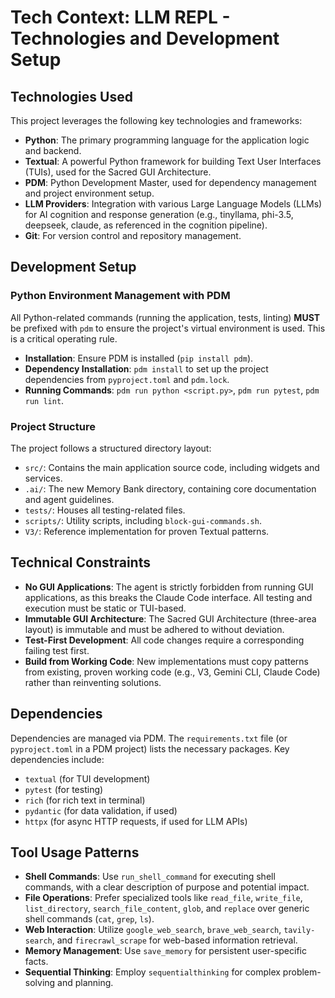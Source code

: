 # Tech Context: LLM REPL - Technologies and Development Setup

## Technologies Used

This project leverages the following key technologies and frameworks:

*   **Python**: The primary programming language for the application logic and backend.
*   **Textual**: A powerful Python framework for building Text User Interfaces (TUIs), used for the Sacred GUI Architecture.
*   **PDM**: Python Development Master, used for dependency management and project environment setup.
*   **LLM Providers**: Integration with various Large Language Models (LLMs) for AI cognition and response generation (e.g., tinyllama, phi-3.5, deepseek, claude, as referenced in the cognition pipeline).
*   **Git**: For version control and repository management.

## Development Setup

### Python Environment Management with PDM

All Python-related commands (running the application, tests, linting) **MUST** be prefixed with `pdm` to ensure the project's virtual environment is used. This is a critical operating rule.

*   **Installation**: Ensure PDM is installed (`pip install pdm`).
*   **Dependency Installation**: `pdm install` to set up the project dependencies from `pyproject.toml` and `pdm.lock`.
*   **Running Commands**: `pdm run python <script.py>`, `pdm run pytest`, `pdm run lint`.

### Project Structure

The project follows a structured directory layout:

*   `src/`: Contains the main application source code, including widgets and services.
*   `.ai/`: The new Memory Bank directory, containing core documentation and agent guidelines.
*   `tests/`: Houses all testing-related files.
*   `scripts/`: Utility scripts, including `block-gui-commands.sh`.
*   `V3/`: Reference implementation for proven Textual patterns.

## Technical Constraints

*   **No GUI Applications**: The agent is strictly forbidden from running GUI applications, as this breaks the Claude Code interface. All testing and execution must be static or TUI-based.
*   **Immutable GUI Architecture**: The Sacred GUI Architecture (three-area layout) is immutable and must be adhered to without deviation.
*   **Test-First Development**: All code changes require a corresponding failing test first.
*   **Build from Working Code**: New implementations must copy patterns from existing, proven working code (e.g., V3, Gemini CLI, Claude Code) rather than reinventing solutions.

## Dependencies

Dependencies are managed via PDM. The `requirements.txt` file (or `pyproject.toml` in a PDM project) lists the necessary packages. Key dependencies include:

*   `textual` (for TUI development)
*   `pytest` (for testing)
*   `rich` (for rich text in terminal)
*   `pydantic` (for data validation, if used)
*   `httpx` (for async HTTP requests, if used for LLM APIs)

## Tool Usage Patterns

*   **Shell Commands**: Use `run_shell_command` for executing shell commands, with a clear description of purpose and potential impact.
*   **File Operations**: Prefer specialized tools like `read_file`, `write_file`, `list_directory`, `search_file_content`, `glob`, and `replace` over generic shell commands (`cat`, `grep`, `ls`).
*   **Web Interaction**: Utilize `google_web_search`, `brave_web_search`, `tavily-search`, and `firecrawl_scrape` for web-based information retrieval.
*   **Memory Management**: Use `save_memory` for persistent user-specific facts.
*   **Sequential Thinking**: Employ `sequentialthinking` for complex problem-solving and planning.
